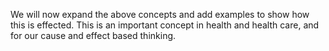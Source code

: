 We will now expand the above concepts and add examples to show how this is effected. This is an important concept in health and health care, and for our cause and effect based thinking. 